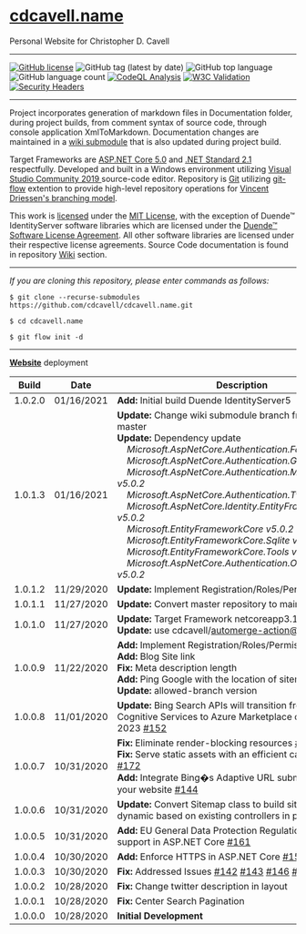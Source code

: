 ﻿# [cdcavell.name](https://cdcavell.name)
Personal Website for Christopher D. Cavell
<hr />

[![GitHub license](https://img.shields.io/github/license/cdcavell/cdcavell.name)](https://github.com/cdcavell/cdcavell.name/blob/main/LICENSE)
![GitHub tag (latest by date)](https://img.shields.io/github/v/tag/cdcavell/cdcavell.name)
![GitHub top language](https://img.shields.io/github/languages/top/cdcavell/cdcavell.name)
![GitHub language count](https://img.shields.io/github/languages/count/cdcavell/cdcavell.name)
[![CodeQL Analysis](https://github.com/cdcavell/cdcavell.name/workflows/CodeQL%20Analysis/badge.svg)](https://github.com/cdcavell/cdcavell.name/actions?query=workflow%3A%22CodeQL+Analysis%22)
[![W3C Validation](https://img.shields.io/w3c-validation/default?targetUrl=https%3A%2F%2Fcdcavell.name)](https://validator.nu/?doc=https%3A%2F%2Fcdcavell.name)
[![Security Headers](https://img.shields.io/security-headers?url=https%3A%2F%2Fcdcavell.name)](https://securityheaders.com/?q=https%3A%2F%2Fcdcavell.name)

<hr />

Project incorporates generation of markdown files in Documentation folder, during project builds, from comment syntax of source code, through console application XmlToMarkdown. Documentation changes are maintained in a [wiki submodule](https://brendancleary.com/2013/03/08/including-a-github-wiki-in-a-repository-as-a-submodule/) that is also updated during project build.

Target Frameworks are [ASP.NET Core 5.0](https://dotnet.microsoft.com/download/dotnet/5.0) and [.NET Standard 2.1](https://docs.microsoft.com/en-us/dotnet/standard/net-standard) respectfully. Developed and built in a Windows environment utilizing [Visual Studio Community 2019 ](https://visualstudio.microsoft.com/vs/) source-code editor. Repository is [Git](https://git-scm.com/) utilizing [git-flow](https://danielkummer.github.io/git-flow-cheatsheet/) extention to provide high-level repository operations for [Vincent Driessen's branching model](https://nvie.com/posts/a-successful-git-branching-model/).

This work is [licensed](https://github.com/cdcavell/cdcavell.name/blob/main/LICENSE) under the [MIT License](https://opensource.org/licenses/MIT), with the exception of Duende&trade; IdentityServer software libraries which are licensed under the [Duende&trade; Software License Agreement](https://duendesoftware.com/license/identityserver.pdf). All other software libraries are licensed under their respective license agreements. Source Code documentation is found in repository [Wiki](https://github.com/cdcavell/cdcavell.name/wiki) section. 

<hr />

_If you are cloning this repository, please enter commands as follows:_

```
$ git clone --recurse-submodules https://github.com/cdcavell/cdcavell.name.git

$ cd cdcavell.name

$ git flow init -d
```

<hr />



[__Website__](https://cdcavell.name) deployment 

| Build | Date | Description |
|-------|------|-------------|
| 1.0.2.0 | 01/16/2021 | __Add:__ Initial build Duende IdentityServer5
| 1.0.1.3 | 01/16/2021 | __Update:__ Change wiki submodule branch from main to master <br />  __Update:__ Dependency update<br />&nbsp;&nbsp;&nbsp;&nbsp;_Microsoft.AspNetCore.Authentication.Facebook v5.0.2_<br />&nbsp;&nbsp;&nbsp;&nbsp;_Microsoft.AspNetCore.Authentication.Google v5.0.2_<br />&nbsp;&nbsp;&nbsp;&nbsp;_Microsoft.AspNetCore.Authentication.MicrosoftAccount v5.0.2_<br />&nbsp;&nbsp;&nbsp;&nbsp;_Microsoft.AspNetCore.Authentication.Twitter v5.0.2_<br />&nbsp;&nbsp;&nbsp;&nbsp;_Microsoft.AspNetCore.Identity.EntityFrameworkCore v5.0.2_<br />&nbsp;&nbsp;&nbsp;&nbsp;_Microsoft.EntityFrameworkCore v5.0.2_<br />&nbsp;&nbsp;&nbsp;&nbsp;_Microsoft.EntityFrameworkCore.Sqlite v5.0.2_<br />&nbsp;&nbsp;&nbsp;&nbsp;_Microsoft.EntityFrameworkCore.Tools v5.0.2_<br />&nbsp;&nbsp;&nbsp;&nbsp;_Microsoft.AspNetCore.Authentication.OpenIdConnect v5.0.2_ |
| 1.0.1.2 | 11/29/2020 | __Update:__ Implement Registration/Roles/Permissions [#183](https://github.com/cdcavell/cdcavell.name/issues/183) |
| 1.0.1.1 | 11/27/2020 | __Update:__ Convert master repository to main |
| 1.0.1.0 | 11/27/2020 | __Update:__ Target Framework netcoreapp3.1 to net5.0 <br /> __Update:__ use cdcavell/automerge-action@v0.12.0 |
| 1.0.0.9 | 11/22/2020 | __Add:__ Implement Registration/Roles/Permissions [#183](https://github.com/cdcavell/cdcavell.name/issues/183) <br /> __Add:__ Blog Site link <br /> __Fix:__ Meta description length <br /> __Add:__ Ping Google with the location of sitemap <br /> __Update:__ allowed-branch version |
| 1.0.0.8 | 11/01/2020 | __Update:__ Bing Search APIs will transition from Azure Cognitive Services to Azure Marketplace on 31 October 2023 [#152](https://github.com/cdcavell/cdcavell.name/issues/152) |
| 1.0.0.7 | 10/31/2020 | __Fix:__ Eliminate render-blocking resources [#171](https://github.com/cdcavell/cdcavell.name/issues/171) <br /> __Fix:__ Serve static assets with an efficient cache policy [#172](https://github.com/cdcavell/cdcavell.name/issues/172) <br /> __Add:__ Integrate Bing�s Adaptive URL submission API with your website [#144](https://github.com/cdcavell/cdcavell.name/issues/144) |
| 1.0.0.6 | 10/31/2020 | __Update:__ Convert Sitemap class to build sitemap.xml dynamic based on existing controllers in project [#145](https://github.com/cdcavell/cdcavell.name/issues/145) |
| 1.0.0.5 | 10/31/2020 | __Add:__ EU General Data Protection Regulation (GDPR) support in ASP.NET Core [#161](https://github.com/cdcavell/cdcavell.name/issues/161) |
| 1.0.0.4 | 10/30/2020 | __Add:__ Enforce HTTPS in ASP.NET Core [#158](https://github.com/cdcavell/cdcavell.name/issues/158) |
| 1.0.0.3 | 10/30/2020 | __Fix:__ Addressed Issues [#142](https://github.com/cdcavell/cdcavell.name/issues/142) [#143](https://github.com/cdcavell/cdcavell.name/issues/143) [#146](https://github.com/cdcavell/cdcavell.name/issues/146) [#147](https://github.com/cdcavell/cdcavell.name/issues/147) [#150](https://github.com/cdcavell/cdcavell.name/issues/150) |
| 1.0.0.2 | 10/28/2020 | __Fix:__ Change twitter description in layout |
| 1.0.0.1 | 10/28/2020 | __Fix:__ Center Search Pagination |
| 1.0.0.0 | 10/28/2020 | __Initial Development__ |
